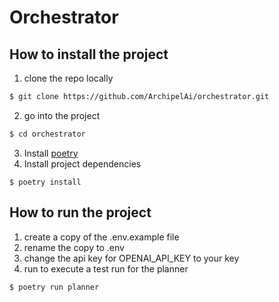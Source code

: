 # Orchestrator

## How to install the project
1. clone the repo locally
```bash
$ git clone https://github.com/ArchipelAi/orchestrator.git
```
2. go into the project
```bash
$ cd orchestrator
```
3. Install [poetry](https://python-poetry.org/docs/#installing-with-the-official-installer)
4. Install project dependencies
```
$ poetry install
```

## How to run the project
1. create a copy of the .env.example file
2. rename the copy to .env
3. change the api key for OPENAI_API_KEY to your key
4. run to execute a test run for the planner
```bash
$ poetry run planner
```